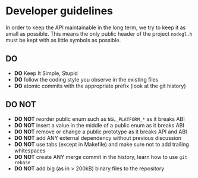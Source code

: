 Developer guidelines
====================

In order to keep the API maintainable in the long term, we try to keep it as
small as possible. This means the only public header of the project `nodegl.h`
must be kept with as little symbols as possible.

DO
--

- **DO** Keep It Simple, Stupid
- **DO** follow the coding style you observe in the existing files
- **DO** atomic commits with the appropriate prefix (look at the git history)

DO NOT
------

- **DO NOT** reorder public enum such as `NGL_PLATFORM_*` as it breaks ABI
- **DO NOT** insert a value in the middle of a public enum as it breaks ABI
- **DO NOT** remove or change a public prototype as it breaks API and ABI
- **DO NOT** add ANY external dependency without previous discussion
- **DO NOT** use tabs (except in Makefile) and make sure not to add trailing
  whitespaces
- **DO NOT** create ANY merge commit in the history, learn how to use `git
  rebase`
- **DO NOT** add big (as in > 200kB) binary files to the repository
